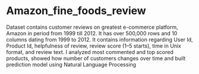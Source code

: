 # Amazon_fine_foods_review
Dataset contains customer reviews on greatest e-commerce platform, Amazon in period from 1999 till 2012.
It has over 500,000 rows and 10 columns dating from 1999 to 2012. It contains information regarding User Id, Product Id, helpfulness of review, review score (1–5 starts), time in Unix format, and review text.
I analyzed most commented and top scored products, showed how number of customers changes over time and built prediction model using Natural Language Processing
